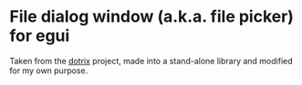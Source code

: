 # File dialog window (a.k.a. file picker) for egui

Taken from the [dotrix](https://github.com/lowenware/dotrix) project, made into a stand-alone library and modified for my own purpose.
